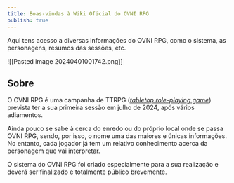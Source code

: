 ```yaml
---
title: Boas-vindas à Wiki Oficial do OVNI RPG
publish: true
---
```

Aqui tens acesso a diversas informações do OVNI RPG, como o sistema, as personagens, resumos das sessões, etc.

![[Pasted image 20240401001742.png]]
## Sobre
O OVNI RPG é uma campanha de TTRPG ([*tabletop role-playing game*](https://en.wikipedia.org/wiki/Tabletop_role-playing_game)) prevista ter a sua primeira sessão em julho de 2024, após vários adiamentos.

Ainda pouco se sabe à cerca do enredo ou do próprio local onde se passa OVNI RPG, sendo, por isso, o nome uma das maiores e únicas informações. No entanto, cada jogador já tem um relativo conhecimento acerca da personagem que vai interpretar.

O sistema do OVNI RPG foi criado especialmente para a sua realização e deverá ser finalizado e totalmente público brevemente.
